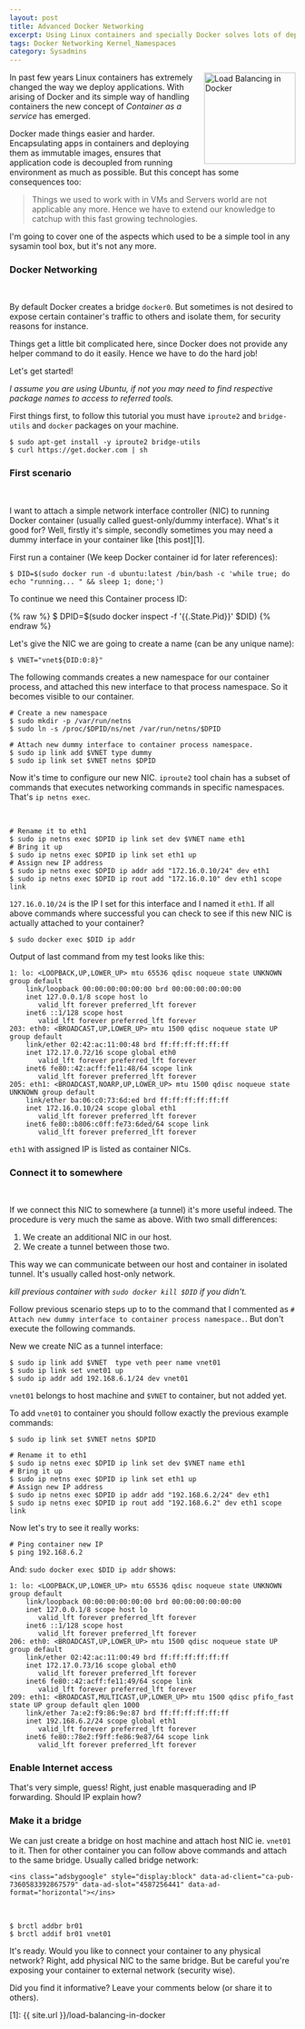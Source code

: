 ```yaml
---
layout: post
title: Advanced Docker Networking
excerpt: Using Linux containers and specially Docker solves lots of deployments problems easily that would be difficult otherwise. By adding some advanced networking features make it even more powerful.
tags: Docker Networking Kernel_Namespaces
category: Sysadmins
---
```


<div style="float: right">
<img src="{{ site.url }}/img/docker-logo.png" width="161" alt="Load Balancing in Docker" title="Load Balancing in Docker" />
</div>

In past few years Linux containers has extremely changed the way we deploy applications. With arising of Docker and its simple way of handling containers the new concept of *Container as a service* has emerged.

Docker made things easier and harder. Encapsulating apps in containers and deploying them as immutable images, ensures that application code is decoupled from running environment as much as possible. But this concept has some consequences too: 

> Things we used to work with in VMs and Servers world are not applicable any more. Hence we have to extend our knowledge to catchup with this fast growing technologies.

I'm going to cover one of the aspects which used to be a simple tool in any sysamin tool box, but it's not any more.

### Docker Networking

<div class="ads"> 
    <ins class="adsbygoogle" style="display:block" data-ad-client="ca-pub-7360583392867579" data-ad-slot="4587256441" data-ad-format="rectangle"></ins> 
</div> 
<script> (adsbygoogle = window.adsbygoogle || []).push({}); </script>
<br />

By default Docker creates a bridge `docker0`. But sometimes is not desired to expose certain container's traffic to others and isolate them, for security reasons for instance.

Things get a little bit complicated here, since Docker does not provide any helper command to do it easily. Hence we have to do the hard job!

Let's get started!

*I assume you are using Ubuntu, if not you may need to find respective package names to access to referred tools.*

First things first, to follow this tutorial you must have `iproute2` and `bridge-utils` and `docker` packages on your machine.

    $ sudo apt-get install -y iproute2 bridge-utils
    $ curl https://get.docker.com | sh

### First scenario

<div class="ads"> 
    <ins class="adsbygoogle" style="display:block" data-ad-client="ca-pub-7360583392867579" data-ad-slot="4587256441" data-ad-format="horizontal"></ins> 
</div> 
<script> (adsbygoogle = window.adsbygoogle || []).push({}); </script>
<br />

I want to attach a simple network interface controller (NIC) to running Docker container (usually called guest-only/dummy interface). What's it good for? Well, firstly it's simple, secondly sometimes you may need a dummy interface in your container like [this post][1].

First run a container (We keep Docker container id for later references):

    $ DID=$(sudo docker run -d ubuntu:latest /bin/bash -c 'while true; do echo "running... " && sleep 1; done;')

To continue we need this Container process ID:

{% raw %}
    $ DPID=$(sudo docker inspect -f '{{.State.Pid}}' $DID)
{% endraw %}

Let's give the NIC we are going to create a name (can be any unique name):

    $ VNET="vnet${DID:0:8}"

The following commands creates a new namespace for our container process, and attached this new interface to that process namespace. So it becomes visible to our container.

    # Create a new namespace
    $ sudo mkdir -p /var/run/netns
    $ sudo ln -s /proc/$DPID/ns/net /var/run/netns/$DPID

    # Attach new dummy interface to container process namespace.
    $ sudo ip link add $VNET type dummy
    $ sudo ip link set $VNET netns $DPID

Now it's time to configure our new NIC. `iproute2` tool chain has a subset of commands that executes networking commands in specific namespaces. That's `ip netns exec`.

<div class="ads"> 
    <ins class="adsbygoogle" style="display:block" data-ad-client="ca-pub-7360583392867579" data-ad-slot="4587256441" data-ad-format="horizontal"></ins> 
</div> 
<script> (adsbygoogle = window.adsbygoogle || []).push({}); </script>
<br />

    # Rename it to eth1
    $ sudo ip netns exec $DPID ip link set dev $VNET name eth1
    # Bring it up
    $ sudo ip netns exec $DPID ip link set eth1 up
    # Assign new IP address
    $ sudo ip netns exec $DPID ip addr add "172.16.0.10/24" dev eth1
    $ sudo ip netns exec $DPID ip rout add "172.16.0.10" dev eth1 scope link

`127.16.0.10/24` is the IP I set for this interface and I named it `eth1`. If all above commands where successful you can check to see if this new NIC is actually attached to your container?

    $ sudo docker exec $DID ip addr

Output of last command from my test looks like this:

    1: lo: <LOOPBACK,UP,LOWER_UP> mtu 65536 qdisc noqueue state UNKNOWN group default
        link/loopback 00:00:00:00:00:00 brd 00:00:00:00:00:00
        inet 127.0.0.1/8 scope host lo
           valid_lft forever preferred_lft forever
        inet6 ::1/128 scope host
           valid_lft forever preferred_lft forever
    203: eth0: <BROADCAST,UP,LOWER_UP> mtu 1500 qdisc noqueue state UP group default
        link/ether 02:42:ac:11:00:48 brd ff:ff:ff:ff:ff:ff
        inet 172.17.0.72/16 scope global eth0
           valid_lft forever preferred_lft forever
        inet6 fe80::42:acff:fe11:48/64 scope link
           valid_lft forever preferred_lft forever
    205: eth1: <BROADCAST,NOARP,UP,LOWER_UP> mtu 1500 qdisc noqueue state UNKNOWN group default
        link/ether ba:06:c0:73:6d:ed brd ff:ff:ff:ff:ff:ff
        inet 172.16.0.10/24 scope global eth1
           valid_lft forever preferred_lft forever
        inet6 fe80::b806:c0ff:fe73:6ded/64 scope link
           valid_lft forever preferred_lft forever

`eth1` with assigned IP is listed as container NICs.

### Connect it to somewhere

<div class="ads"> 
    <ins class="adsbygoogle" style="display:block" data-ad-client="ca-pub-7360583392867579" data-ad-slot="4587256441" data-ad-format="horizontal"></ins> 
</div> 
<script> (adsbygoogle = window.adsbygoogle || []).push({}); </script>
<br />

If we connect this NIC to somewhere (a tunnel) it's more useful indeed. The procedure is very much the same as above. With two small differences:

1. We create an additional NIC in our host.
2. We create a tunnel between those two.

This way we can communicate between our host and container in isolated tunnel. It's usually called host-only network.

*kill previous container with `sudo docker kill $DID` if you didn't.*

Follow previous scenario steps up to to the command that I commented as `# Attach new dummy interface to container process namespace.`. But don't execute the following commands.

New we create NIC as a tunnel interface:

    $ sudo ip link add $VNET  type veth peer name vnet01
    $ sudo ip link set vnet01 up
    $ sudo ip addr add 192.168.6.1/24 dev vnet01

`vnet01` belongs to host machine and `$VNET` to container, but not added yet.

To add `vnet01` to container you should follow exactly the previous example commands:
    
    $ sudo ip link set $VNET netns $DPID

    # Rename it to eth1
    $ sudo ip netns exec $DPID ip link set dev $VNET name eth1
    # Bring it up
    $ sudo ip netns exec $DPID ip link set eth1 up
    # Assign new IP address
    $ sudo ip netns exec $DPID ip addr add "192.168.6.2/24" dev eth1
    $ sudo ip netns exec $DPID ip rout add "192.168.6.2" dev eth1 scope link

Now let's try to see it really works: 

    # Ping container new IP
    $ ping 192.168.6.2

And: `sudo docker exec $DID ip addr` shows:

    1: lo: <LOOPBACK,UP,LOWER_UP> mtu 65536 qdisc noqueue state UNKNOWN group default
        link/loopback 00:00:00:00:00:00 brd 00:00:00:00:00:00
        inet 127.0.0.1/8 scope host lo
           valid_lft forever preferred_lft forever
        inet6 ::1/128 scope host
           valid_lft forever preferred_lft forever
    206: eth0: <BROADCAST,UP,LOWER_UP> mtu 1500 qdisc noqueue state UP group default
        link/ether 02:42:ac:11:00:49 brd ff:ff:ff:ff:ff:ff
        inet 172.17.0.73/16 scope global eth0
           valid_lft forever preferred_lft forever
        inet6 fe80::42:acff:fe11:49/64 scope link
           valid_lft forever preferred_lft forever
    209: eth1: <BROADCAST,MULTICAST,UP,LOWER_UP> mtu 1500 qdisc pfifo_fast state UP group default qlen 1000
        link/ether 7a:e2:f9:86:9e:87 brd ff:ff:ff:ff:ff:ff
        inet 192.168.6.2/24 scope global eth1
           valid_lft forever preferred_lft forever
        inet6 fe80::78e2:f9ff:fe86:9e87/64 scope link
           valid_lft forever preferred_lft forever

### Enable Internet access

That's very simple, guess! Right, just enable masquerading and IP forwarding. Should IP explain how?

### Make it a bridge

We can just create a bridge on host machine and attach host NIC ie. `vnet01` to it. Then for other container you can follow above commands and attach to the same bridge. Usually called bridge network:

<div class="ads"> 

    <ins class="adsbygoogle" style="display:block" data-ad-client="ca-pub-7360583392867579" data-ad-slot="4587256441" data-ad-format="horizontal"></ins> 
</div> 
<script> (adsbygoogle = window.adsbygoogle || []).push({}); </script>
<br />

    $ brctl addbr br01
    $ brctl addif br01 vnet01

It's ready. Would you like to connect your container to any physical network? Right, add physical NIC to the same bridge. But be careful you're exposing your container to external network (security wise).

Did you find it informative? Leave your comments below (or share it to others).

[1]: {{ site.url }}/load-balancing-in-docker
